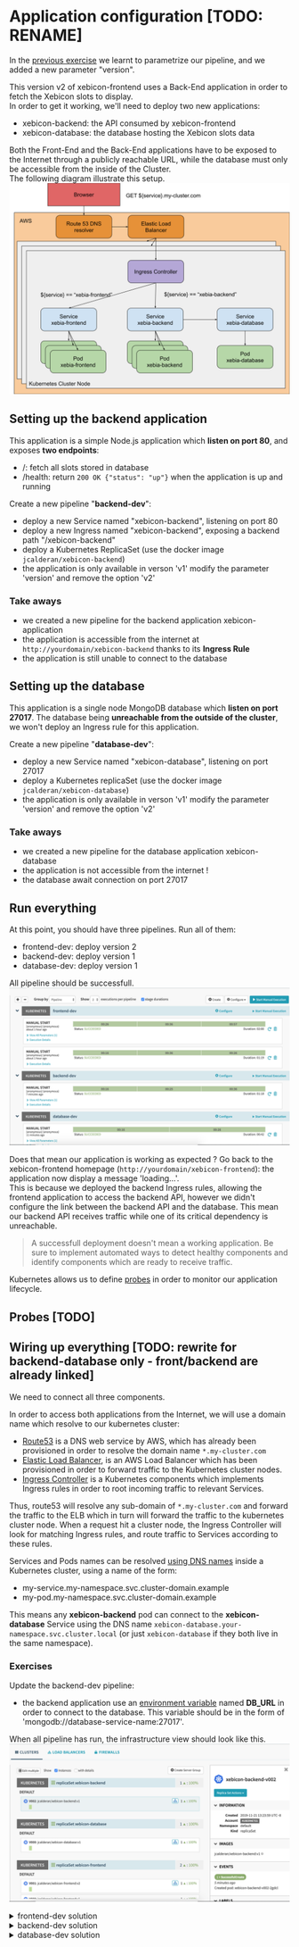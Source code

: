 # Application configuration [TODO: RENAME]
In the [previous exercise](../exercise2/README.md) we learnt to parametrize our pipeline, 
and we added a new parameter "version".

This version v2 of xebicon-frontend uses a Back-End application in order to fetch the Xebicon slots to display.  
In order to get it working, we'll need to deploy two new applications:
- xebicon-backend: the API consumed by xebicon-frontend
- xebicon-database: the database hosting the Xebicon slots data 

Both the Front-End and the Back-End applications have to be exposed to the Internet through a publicly reachable URL, 
while the database must only be accessible from the inside of the Cluster.  
The following diagram illustrate this setup.
![Target deployment diagram](./xebia-stack.svg)

## Setting up the backend application
This application is a simple Node.js application which **listen on port 80**, and exposes **two endpoints**:
- /: fetch all slots stored in database
- /health: return ```200 OK {"status": "up"}``` when the application is up and running

Create a new pipeline "**backend-dev**":
- deploy a new Service named "xebicon-backend", listening on port 80
- deploy a new Ingress named "xebicon-backend", exposing a backend path "/xebicon-backend"
- deploy a Kubernetes ReplicaSet (use the docker image ```jcalderan/xebicon-backend```)
- the application is only available in verson 'v1' modify the parameter 'version' and remove the option 'v2'

### Take aways
- we created a new pipeline for the backend application xebicon-application
- the application is accessible from the internet at ```http://yourdomain/xebicon-backend``` thanks to its **Ingress Rule**
- the application is still unable to connect to the database

## Setting up the database
This application is a single node MongoDB database which **listen on port 27017**.
The database being **unreachable from the outside of the cluster**, we won't deploy an Ingress rule for this application.

Create a new pipeline "**database-dev**":
- deploy a new Service named "xebicon-database", listening on port 27017
- deploy a Kubernetes replicaSet (use the docker image ```jcalderan/xebicon-database```)
- the application is only available in verson 'v1' modify the parameter 'version' and remove the option 'v2'

### Take aways
- we created a new pipeline for the database application xebicon-database
- the application is not accessible from the internet !
- the database await connection on port 27017

## Run everything
At this point, you should have three pipelines. Run all of them:
- frontend-dev: deploy version 2
- backend-dev: deploy version 1
- database-dev: deploy version 1

All pipeline should be successfull.
![xebistack pipeline](./xebi-stack-pipelines.png)

Does that mean our application is working as expected ?
Go back to the xebicon-frontend homepage (```http://yourdomain/xebicon-frontend```): the application now display a message 'loading...'.  
This is because we deployed the backend Ingress rules, allowing the frontend application to access the backend API, however we didn't configure the link between the backend API and the database. This mean our backend API receives traffic while one of its critical dependency is unreachable.

> A successfull deployment doesn't mean a working application. Be sure to implement automated ways to detect healthy components and identify components which are ready to receive traffic.

Kubernetes allows us to define [probes](https://kubernetes.io/docs/concepts/workloads/pods/pod-lifecycle/#container-probes) in order to monitor our application lifecycle.  

## Probes [TODO]

## Wiring up everything [TODO: rewrite for backend-database only - front/backend are already linked]
We need to connect all three components.  

In order to access both applications from the Internet, we will use a domain name which resolve to our kubernetes cluster:
- [Route53](https://aws.amazon.com/en/route53/) is a DNS web service by AWS, which has already been provisioned in order to resolve the domain name ```*.my-cluster.com```
- [Elastic Load Balancer](https://aws.amazon.com/elasticloadbalancing/), is an AWS Load Balancer which has been provisioned in order to forward traffic to the Kubernetes cluster nodes.  
- [Ingress Controller](https://kubernetes.io/docs/concepts/services-networking/ingress-controllers/) is a Kubernetes components which implements Ingress rules in order to root incoming traffic to relevant Services.

Thus, route53 will resolve any sub-domain of ```*.my-cluster.com``` and forward the traffic to the ELB which in turn will forward the traffic to the kubernetes cluster node. When a request hit a cluster node, the Ingress Controller will look for matching Ingress rules, and route traffic to Services according to these rules.
 
Services and Pods names can be resolved [using DNS names](https://kubernetes.io/docs/concepts/services-networking/dns-pod-service/)
inside a Kubernetes cluster, using a name of the form:
- my-service.my-namespace.svc.cluster-domain.example
- my-pod.my-namespace.svc.cluster-domain.example

This means any **xebicon-backend** pod can connect to the **xebicon-database** Service using the DNS name ```xebicon-database.your-namespace.svc.cluster.local``` (or just ```xebicon-database``` if they both live in the same namespace).

### Exercises
Update the backend-dev pipeline:
- the backend application use an [environment variable](https://kubernetes.io/docs/tasks/inject-data-application/define-environment-variable-container/) named **DB_URL** in order to connect to the database. This variable should be in the form of 'mongodb://database-service-name:27017'.  

When all pipeline has run, the infrastructure view should look like this.
![xebistack cluster view](./xebi-stack-cluster.png)

<details>
    <summary>frontend-dev solution</summary>
    <p>
    Click "Pipeline Actions" (upper right), then click "Edit as JSON", and copy paste the following JSON.

```json
{
  "keepWaitingPipelines": false,
  "lastModifiedBy": "anonymous",
  "limitConcurrent": true,
  "parameterConfig": [
    {
      "default": "v2",
      "description": "application version",
      "hasOptions": true,
      "label": "version",
      "name": "version",
      "options": [
        {
          "value": "v1"
        },
        {
          "value": "v2"
        }
      ],
      "pinned": false,
      "required": true
    }
  ],
  "stages": [
    {
      "account": "kubernetes",
      "cloudProvider": "kubernetes",
      "manifests": [
        {
          "apiVersion": "networking.k8s.io/v1beta1",
          "kind": "Ingress",
          "metadata": {
            "annotations": {
              "nginx.ingress.kubernetes.io/rewrite-target": "/$2"
            },
            "name": "xebicon-frontend-ingress"
          },
          "spec": {
            "rules": [
              {
                "http": {
                  "paths": [
                    {
                      "backend": {
                        "serviceName": "xebicon-frontend",
                        "servicePort": 80
                      },
                      "path": "/xebicon-frontend(/|$)(.*)"
                    }
                  ]
                }
              }
            ]
          }
        }
      ],
      "moniker": {
        "app": "xebicon-app"
      },
      "name": "Deploy Ingress",
      "refId": "1",
      "requisiteStageRefIds": [
        "2"
      ],
      "skipExpressionEvaluation": false,
      "source": "text",
      "trafficManagement": {
        "enabled": false,
        "options": {
          "enableTraffic": false,
          "services": []
        }
      },
      "type": "deployManifest"
    },
    {
      "account": "kubernetes",
      "cloudProvider": "kubernetes",
      "manifests": [
        {
          "apiVersion": "v1",
          "kind": "Service",
          "metadata": {
            "name": "xebicon-frontend"
          },
          "spec": {
            "ports": [
              {
                "port": 80,
                "protocol": "TCP"
              }
            ],
            "selector": {
              "app": "xebicon-frontend",
              "environment": "dev",
              "version": "${parameters.version}"
            }
          }
        }
      ],
      "moniker": {
        "app": "xebicon-app"
      },
      "name": "Deploy Service",
      "refId": "2",
      "requisiteStageRefIds": [],
      "skipExpressionEvaluation": false,
      "source": "text",
      "trafficManagement": {
        "enabled": false,
        "options": {
          "enableTraffic": false,
          "services": []
        }
      },
      "type": "deployManifest"
    },
    {
      "account": "kubernetes",
      "cloudProvider": "kubernetes",
      "manifests": [
        {
          "apiVersion": "apps/v1",
          "kind": "ReplicaSet",
          "metadata": {
            "labels": {
              "app": "xebicon-frontend"
            },
            "name": "xebicon-frontend"
          },
          "spec": {
            "replicas": 1,
            "selector": {
              "matchLabels": {
                "app": "xebicon-frontend",
                "environment": "dev",
                "version": "${parameters.version}"
              }
            },
            "template": {
              "metadata": {
                "labels": {
                  "app": "xebicon-frontend",
                  "environment": "dev",
                  "version": "${parameters.version}"
                }
              },
              "spec": {
                "containers": [
                  {
                    "image": "jcalderan/xebicon-frontend:${parameters.version}",
                    "name": "xebicon-frontend",
                    "ports": [
                      {
                        "containerPort": 80
                      }
                    ]
                  }
                ]
              }
            }
          }
        }
      ],
      "moniker": {
        "app": "xebicon-app"
      },
      "name": "Deploy Pods",
      "refId": "3",
      "requisiteStageRefIds": [
        "1"
      ],
      "skipExpressionEvaluation": false,
      "source": "text",
      "trafficManagement": {
        "enabled": false,
        "options": {
          "enableTraffic": false,
          "services": []
        }
      },
      "type": "deployManifest"
    }
  ],
  "triggers": []
}
```
 </p>
</details>

<details>
    <summary>backend-dev solution</summary>
    <p>
    Click "Pipeline Actions" (upper right), then click "Edit as JSON", and copy paste the following JSON.

```json
{
  "keepWaitingPipelines": false,
  "lastModifiedBy": "anonymous",
  "limitConcurrent": true,
  "parameterConfig": [
    {
      "default": "v1",
      "description": "application version",
      "hasOptions": true,
      "label": "version",
      "name": "version",
      "options": [
        {
          "value": "v1"
        }
      ],
      "pinned": false,
      "required": true
    }
  ],
  "stages": [
    {
      "account": "kubernetes",
      "cloudProvider": "kubernetes",
      "manifests": [
        {
          "apiVersion": "networking.k8s.io/v1beta1",
          "kind": "Ingress",
          "metadata": {
            "annotations": {
              "nginx.ingress.kubernetes.io/rewrite-target": "/$2"
            },
            "name": "xebicon-backend-ingress"
          },
          "spec": {
            "rules": [
              {
                "http": {
                  "paths": [
                    {
                      "backend": {
                        "serviceName": "xebicon-backend",
                        "servicePort": 80
                      },
                      "path": "/xebicon-backend(/|$)(.*)"
                    }
                  ]
                }
              }
            ]
          }
        }
      ],
      "moniker": {
        "app": "xebicon-app"
      },
      "name": "Deploy Ingress",
      "refId": "1",
      "requisiteStageRefIds": [
        "2"
      ],
      "skipExpressionEvaluation": false,
      "source": "text",
      "trafficManagement": {
        "enabled": false,
        "options": {
          "enableTraffic": false,
          "services": []
        }
      },
      "type": "deployManifest"
    },
    {
      "account": "kubernetes",
      "cloudProvider": "kubernetes",
      "manifests": [
        {
          "apiVersion": "v1",
          "kind": "Service",
          "metadata": {
            "name": "xebicon-backend"
          },
          "spec": {
            "ports": [
              {
                "port": 80,
                "protocol": "TCP"
              }
            ],
            "selector": {
              "app": "xebicon-backend",
              "environment": "dev",
              "version": "${parameters.version}"
            }
          }
        }
      ],
      "moniker": {
        "app": "xebicon-app"
      },
      "name": "Deploy Service",
      "refId": "2",
      "requisiteStageRefIds": [],
      "skipExpressionEvaluation": false,
      "source": "text",
      "trafficManagement": {
        "enabled": false,
        "options": {
          "enableTraffic": false,
          "services": []
        }
      },
      "type": "deployManifest"
    },
    {
      "account": "kubernetes",
      "cloudProvider": "kubernetes",
      "manifests": [
        {
          "apiVersion": "apps/v1",
          "kind": "ReplicaSet",
          "metadata": {
            "labels": {
              "app": "xebicon-backend"
            },
            "name": "xebicon-backend"
          },
          "spec": {
            "replicas": 1,
            "selector": {
              "matchLabels": {
                "app": "xebicon-backend",
                "environment": "dev",
                "version": "${parameters.version}"
              }
            },
            "template": {
              "metadata": {
                "labels": {
                  "app": "xebicon-backend",
                  "environment": "dev",
                  "version": "${parameters.version}"
                }
              },
              "spec": {
                "containers": [
                  {
                    "env": [
                      {
                        "name": "DB_URL",
                        "value": "mongodb://xebicon-database:27017"
                      }
                    ],
                    "image": "jcalderan/xebicon-backend:${parameters.version}",
                    "name": "xebicon-backend",
                    "ports": [
                      {
                        "containerPort": 80
                      }
                    ]
                  }
                ]
              }
            }
          }
        }
      ],
      "moniker": {
        "app": "xebicon-app"
      },
      "name": "Deploy Pods",
      "refId": "3",
      "requisiteStageRefIds": [
        "1"
      ],
      "skipExpressionEvaluation": false,
      "source": "text",
      "trafficManagement": {
        "enabled": false,
        "options": {
          "enableTraffic": false,
          "services": []
        }
      },
      "type": "deployManifest"
    }
  ],
  "triggers": []
}
```
 </p>
</details>

<details>
    <summary>database-dev solution</summary>
    <p>
    Click "Pipeline Actions" (upper right), then click "Edit as JSON", and copy paste the following JSON.

```json
{
  "keepWaitingPipelines": false,
  "lastModifiedBy": "anonymous",
  "limitConcurrent": true,
  "parameterConfig": [
    {
      "default": "v1",
      "description": "application version",
      "hasOptions": true,
      "label": "version",
      "name": "version",
      "options": [
        {
          "value": "v1"
        }
      ],
      "pinned": false,
      "required": true
    }
  ],
  "stages": [
    {
      "account": "kubernetes",
      "cloudProvider": "kubernetes",
      "manifests": [
        {
          "apiVersion": "v1",
          "kind": "Service",
          "metadata": {
            "name": "xebicon-database"
          },
          "spec": {
            "ports": [
              {
                "port": 27017,
                "protocol": "TCP"
              }
            ],
            "selector": {
              "app": "xebicon-database",
              "environment": "dev",
              "version": "${parameters.version}"
            }
          }
        }
      ],
      "moniker": {
        "app": "xebicon-app"
      },
      "name": "Deploy Service",
      "refId": "2",
      "requisiteStageRefIds": [],
      "skipExpressionEvaluation": false,
      "source": "text",
      "trafficManagement": {
        "enabled": false,
        "options": {
          "enableTraffic": false,
          "services": []
        }
      },
      "type": "deployManifest"
    },
    {
      "account": "kubernetes",
      "cloudProvider": "kubernetes",
      "manifests": [
        {
          "apiVersion": "apps/v1",
          "kind": "ReplicaSet",
          "metadata": {
            "labels": {
              "app": "xebicon-database"
            },
            "name": "xebicon-database"
          },
          "spec": {
            "replicas": 1,
            "selector": {
              "matchLabels": {
                "app": "xebicon-database",
                "environment": "dev",
                "version": "${parameters.version}"
              }
            },
            "template": {
              "metadata": {
                "labels": {
                  "app": "xebicon-database",
                  "environment": "dev",
                  "version": "${parameters.version}"
                }
              },
              "spec": {
                "containers": [
                  {
                    "image": "jcalderan/xebicon-database:${parameters.version}",
                    "name": "xebicon-database",
                    "ports": [
                      {
                        "containerPort": 27017
                      }
                    ]
                  }
                ]
              }
            }
          }
        }
      ],
      "moniker": {
        "app": "xebicon-app"
      },
      "name": "Deploy Pods",
      "refId": "3",
      "requisiteStageRefIds": [
        "2"
      ],
      "skipExpressionEvaluation": false,
      "source": "text",
      "trafficManagement": {
        "enabled": false,
        "options": {
          "enableTraffic": false,
          "services": []
        }
      },
      "type": "deployManifest"
    }
  ],
  "triggers": []
}
```
 </p>
</details>
